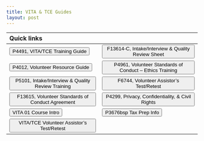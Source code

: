 ```yaml
---
title: VITA & TCE Guides
layout: post
---
```


<script> function button1() { window.open("/ea/assets/pdfs/vita/p4491.pdf"); } </script>
<script> function button2() { window.open("/ea/assets/pdfs/vita/f13614c.pdf"); } </script>
<script> function button3() { window.open("/ea/assets/pdfs/vita/p4012.pdf"); } </script>
<script> function button4() { window.open("/ea/assets/pdfs/vita/p4961.pdf"); } </script>
<script> function button5() { window.open("/ea/assets/pdfs/vita/p5101.pdf"); } </script>
<script> function button6() { window.open("/ea/assets/pdfs/vita/p6744.pdf"); } </script>
<script> function button7() { window.open("/ea/assets/pdfs/vita/p13615.pdf"); } </script>
<script> function button8() { window.open("/ea/assets/pdfs/vita/p4299.pdf"); } </script>
<script> function button9() { window.open("/ea/assets/pdfs/vita/vita_01_course_intro.pdf"); } </script>
<script> function button10() { window.open("/ea/assets/pdfs/vita/p3676bsp.pdf"); } </script>

| Quick links ||
|:-|:-|
| <button onclick="button1()">P4491, VITA/TCE Training Guide</button> | <button onclick="button2()">F13614-C, Intake/Interview & Quality Review Sheet</button> |
| <button onclick="button3()">P4012, Volunteer Resource Guide</button>| <button onclick="button4()">P4961, Volunteer Standards of Conduct – Ethics Training</button>|
| <button onclick="button5()">P5101, Intake/Interview & Quality Review Training</button>| <button onclick="button6()">F6744, Volunteer Assistor’s Test/Retest</button>|
| <button onclick="button7()">F13615, Volunteer Standards of Conduct Agreement</button>| <button onclick="button8()">P4299, Privacy, Confidentiality, & Civil Rights</button>|
| <button onclick="button8()">VITA 01 Course Intro</button> | <button onclick="button9()">P3676bsp Tax Prep Info</button> |
|<button onclick="button10()">VITA/TCE Volunteer Assistor’s Test/Retest</button> ||